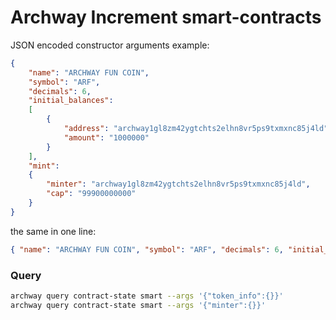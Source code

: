 # Archway Increment smart-contracts

JSON encoded constructor arguments example:
```json
{
    "name": "ARCHWAY FUN COIN",
    "symbol": "ARF",
    "decimals": 6,
    "initial_balances":
    [
        {
            "address": "archway1gl8zm42ygtchts2elhn8vr5ps9txmxnc85j4ld",
            "amount": "1000000"
        }
    ],
    "mint":
    {
        "minter": "archway1gl8zm42ygtchts2elhn8vr5ps9txmxnc85j4ld",
        "cap": "99900000000"
    }
}
```
the same in one line:
```json
{ "name": "ARCHWAY FUN COIN", "symbol": "ARF", "decimals": 6, "initial_balances": [ { "address": "archway1gl8zm42ygtchts2elhn8vr5ps9txmxnc85j4ld", "amount": "1000000" } ], "mint": { "minter": "archway1gl8zm42ygtchts2elhn8vr5ps9txmxnc85j4ld", "cap": "99900000000" } }
```

### Query
```bash
archway query contract-state smart --args '{"token_info":{}}'
archway query contract-state smart --args '{"minter":{}}'
```